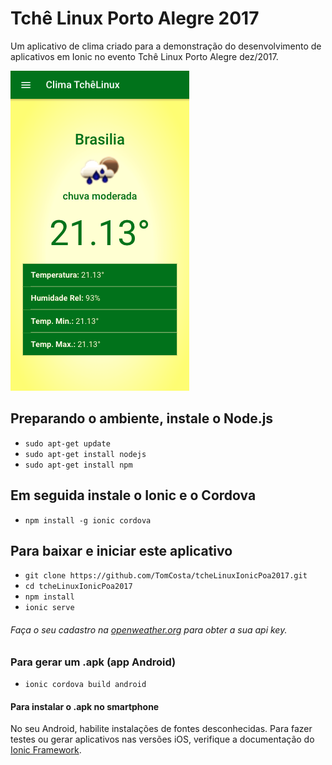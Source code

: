 # Tchê Linux Porto Alegre 2017
Um aplicativo de clima criado para a demonstração do desenvolvimento de aplicativos em Ionic no evento Tchê Linux Porto Alegre dez/2017.

![tela climatica](https://github.com/TomCosta/tcheLinuxIonicPoa2017/blob/master/tela-mobile.png)

## Preparando o ambiente, instale o Node.js
- `sudo apt-get update`
- `sudo apt-get install nodejs`
- `sudo apt-get install npm`

## Em seguida instale o Ionic e o Cordova
- `npm install -g ionic cordova`

## Para baixar e iniciar este aplicativo
- `git clone https://github.com/TomCosta/tcheLinuxIonicPoa2017.git`
- `cd tcheLinuxIonicPoa2017`
- `npm install`
- `ionic serve`
###### *Faça o seu cadastro na [openweather.org](http://openweathermap.org/) para obter a sua api key.*

### Para gerar um .apk (app Android)
- `ionic cordova build android`

#### Para instalar o .apk no smartphone
No seu Android, habilite instalações de fontes desconhecidas.
Para fazer testes ou gerar aplicativos nas versões iOS, verifique a documentação do [Ionic Framework](https://ionicframework.com/docs/v1/guide/testing.html).

